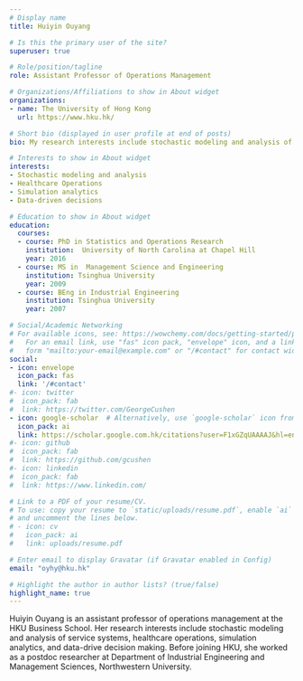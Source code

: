 ```yaml
---
# Display name
title: Huiyin Ouyang

# Is this the primary user of the site?
superuser: true

# Role/position/tagline
role: Assistant Professor of Operations Management

# Organizations/Affiliations to show in About widget
organizations:
- name: The University of Hong Kong
  url: https://www.hku.hk/

# Short bio (displayed in user profile at end of posts)
bio: My research interests include stochastic modeling and analysis of service systems,  healthcare operations, simulation analytics, and data-driven decision making.

# Interests to show in About widget
interests:
- Stochastic modeling and analysis
- Healthcare Operations
- Simulation analytics
- Data-driven decisions

# Education to show in About widget
education:
  courses:
  - course: PhD in Statistics and Operations Research
    institution:  University of North Carolina at Chapel Hill
    year: 2016
  - course: MS in  Management Science and Engineering
    institution: Tsinghua University
    year: 2009
  - course: BEng in Industrial Engineering
    institution: Tsinghua University
    year: 2007

# Social/Academic Networking
# For available icons, see: https://wowchemy.com/docs/getting-started/page-builder/#icons
#   For an email link, use "fas" icon pack, "envelope" icon, and a link in the
#   form "mailto:your-email@example.com" or "/#contact" for contact widget.
social:
- icon: envelope
  icon_pack: fas
  link: '/#contact'
#- icon: twitter
#  icon_pack: fab
#  link: https://twitter.com/GeorgeCushen
- icon: google-scholar  # Alternatively, use `google-scholar` icon from `ai` icon pack
  icon_pack: ai
  link: https://scholar.google.com.hk/citations?user=F1xGZqUAAAAJ&hl=en
#- icon: github
#  icon_pack: fab
#  link: https://github.com/gcushen
#- icon: linkedin
#  icon_pack: fab
#  link: https://www.linkedin.com/

# Link to a PDF of your resume/CV.
# To use: copy your resume to `static/uploads/resume.pdf`, enable `ai` icons in `params.toml`,
# and uncomment the lines below.
# - icon: cv
#   icon_pack: ai
#   link: uploads/resume.pdf

# Enter email to display Gravatar (if Gravatar enabled in Config)
email: "oyhy@hku.hk"

# Highlight the author in author lists? (true/false)
highlight_name: true
---
```


Huiyin Ouyang is an assistant professor of operations management at the HKU Business School. Her research interests include stochastic modeling and analysis of service systems, healthcare operations, simulation analytics, and data-drive decision making. Before joining HKU, she worked as a postdoc researcher at Department of Industrial Engineering and Management Sciences, Northwestern University.
